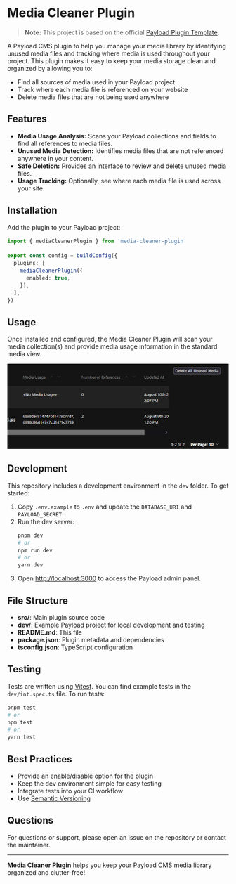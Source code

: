 # Media Cleaner Plugin

> **Note:** This project is based on the official [Payload Plugin Template](https://github.com/payloadcms/payload/tree/main/templates/plugin).

A Payload CMS plugin to help you manage your media library by identifying unused media files and tracking where media is used throughout your project. This plugin makes it easy to keep your media storage clean and organized by allowing you to:

- Find all sources of media used in your Payload project
- Track where each media file is referenced on your website
- Delete media files that are not being used anywhere

## Features

- **Media Usage Analysis:** Scans your Payload collections and fields to find all references to media files.
- **Unused Media Detection:** Identifies media files that are not referenced anywhere in your content.
- **Safe Deletion:** Provides an interface to review and delete unused media files.
- **Usage Tracking:** Optionally, see where each media file is used across your site.

## Installation

Add the plugin to your Payload project:

```ts
import { mediaCleanerPlugin } from 'media-cleaner-plugin'

export const config = buildConfig({
  plugins: [
    mediaCleanerPlugin({
      enabled: true,
    }),
  ],
})
```

## Usage

Once installed and configured, the Media Cleaner Plugin will scan your media collection(s) and provide media usage information in the standard media view.

![example-screenshot](image.png)

## Development

This repository includes a development environment in the `dev` folder. To get started:

1. Copy `.env.example` to `.env` and update the `DATABASE_URI` and `PAYLOAD_SECRET`.
2. Run the dev server:
   ```bash
   pnpm dev
   # or
   npm run dev
   # or
   yarn dev
   ```
3. Open [http://localhost:3000](http://localhost:3000) to access the Payload admin panel.

## File Structure

- **src/**: Main plugin source code
- **dev/**: Example Payload project for local development and testing
- **README.md**: This file
- **package.json**: Plugin metadata and dependencies
- **tsconfig.json**: TypeScript configuration

## Testing

Tests are written using [Vitest](https://vitest.dev/). You can find example tests in the `dev/int.spec.ts` file. To run tests:

```bash
pnpm test
# or
npm test
# or
yarn test
```

## Best Practices

- Provide an enable/disable option for the plugin
- Keep the dev environment simple for easy testing
- Integrate tests into your CI workflow
- Use [Semantic Versioning](https://semver.org/)

## Questions

For questions or support, please open an issue on the repository or contact the maintainer.

---

**Media Cleaner Plugin** helps you keep your Payload CMS media library organized and clutter-free!
